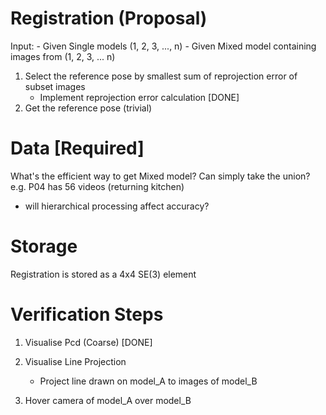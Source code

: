 # Registration (Proposal)
Input: 
    - Given Single models (1, 2, 3, ..., n)
    - Given Mixed model containing images from (1, 2, 3, ... n)

1. Select the reference pose by smallest sum of reprojection error of subset images
    - Implement reprojection error calculation [DONE]
2. Get the reference pose (trivial)

# Data [Required]
What's the efficient way to get Mixed model? Can simply take the union? e.g. P04 has 56 videos (returning kitchen)
- will hierarchical processing affect accuracy?

# Storage
Registration is stored as a 4x4 SE(3) element

# Verification Steps

1. Visualise Pcd (Coarse) [DONE]

2. Visualise Line Projection
    - Project line drawn on model_A to images of model_B

3. Hover camera of model_A over model_B